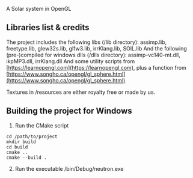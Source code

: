 A Solar system in OpenGL

## Libraries list & credits
The project includes the following libs (/lib directory): assimp.lib, freetype.lib, glew32s.lib, glfw3.lib, irrKlang.lib, SOIL.lib
And the following (pre-)compiled for windows dlls (/dlls directory): assimp-vc140-mt.dll, ikpMP3.dll, irrKlang.dll
And some utility scripts from [https://learnopengl.com](https://learnopengl.com), plus a function from [https://www.songho.ca/opengl/gl_sphere.html](https://www.songho.ca/opengl/gl_sphere.html)

Textures in /resources are either royalty free or made by us.

## Building the project for Windows
1. Run the CMake script
```
cd /path/to/project
mkdir build
cd build
cmake ..
cmake --build .
```
2. Run the executable /bin/Debug/neutron.exe
